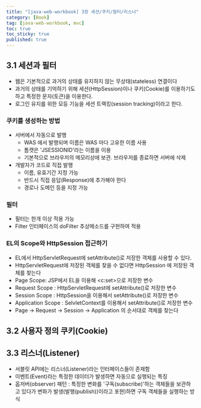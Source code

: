 ```yaml
---
title: "[java-web-workbook] 3장 세션/쿠키/필터/리스너"
category: [Book]
tag: [java-web-workbook, mvc]
toc: true
toc_sticky: true
published: true
---
```


## 3.1 세션과 필터

- 웹은 기본적으로 과거의 상태를 유지하지 않는 무상태(stateless) 연결이다
- 과거의 상태를 기억하기 위해 세션(HttpSession)이나 쿠키(Cookie)를 이용하기도 하고 특정한 문자(토큰)을 이용한다.
- 로그인 유지를 위한 모등 기능을 세션 트랙킹(session tracking)이라고 한다.

### 쿠키를 생성하는 방법

- 서버에서 자동으로 발행
    - WAS 에서 발행되며 이름은 WAS 마다 고유한 이름 사용
    - 톰캣은 'JSESSIONID'라는 이름을 이용
    - 기본적으로 브라우저의 메모리상에 보관. 브라우저를 종료하면 서버에 삭제
- 개발자가 코드로 직접 발행
    - 이름, 유효기간 지정 가능
    - 반드시 직접 응답(Response)에 추가해야 한다
    - 경로나 도메인 등을 지정 가능

### 필터

- 필터는 한개 이상 적용 가능
- Filter 인터페이스의 doFilter 추상메소드를 구현하여 적용

### EL의 Scope와 HttpSession 접근하기

- EL에서 HttpServletRequest에 setAttribute()로 저장한 객체를 사용할 수 있다.
- HttpServletRequest에 저장된 객체를 찾을 수 없다면 HttpSession 에 저장된 객체를 찾는다
- Page Scope: JSP에서 EL을 이용해 <c:set>으로 저장한 변수
- Request Scope : HttpServletRequest에 setAttribute()로 저장한 변수
- Session Scope : HttpSession을 이용해서 setAttribute()로 저장한 변수
- Application Scope : SelvletContext를 이용해서 setAttribute()로 저장한 변수
- Page -> Request -> Session -> Application 의 순서대로 객체를 찾는다

## 3.2 사용자 정의 쿠키(Cookie)

## 3.3 리스너(Listener)

- 서블릿 API에는 리스너(Listener)라는 인터페이스들이 존재함
- 이벤트(Event)라는 특정한 데이터가 발생하면 자동으로 실행되는 특징
- 옵저버(observer) 패턴 : 특정한 변화를 '구독(subscribe)'하는 객체들을 보관하고 있다가 변화가 발생(발행(publish))이라고 포현)하면 구독 객체들을 실행하는 방식



